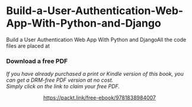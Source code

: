 # Build-a-User-Authentication-Web-App-With-Python-and-Django
Build a User Authentication Web App With Python and DjangoAll the code files are placed at
### Download a free PDF

 <i>If you have already purchased a print or Kindle version of this book, you can get a DRM-free PDF version at no cost.<br>Simply click on the link to claim your free PDF.</i>
<p align="center"> <a href="https://packt.link/free-ebook/9781838984007">https://packt.link/free-ebook/9781838984007 </a> </p>